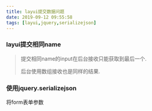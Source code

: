 ```yaml
---
title: layui提交数据问题
date: 2019-09-12 09:55:58
tags: [layui,jquery,serializejson]
---
```


### layui提交相同name

> 提交相同name的input在后台接收只能获取到最后一个.
>
> 后台使用数组接收也是同样的结果.

### 使用jquery.serializejson

将form表单参数


